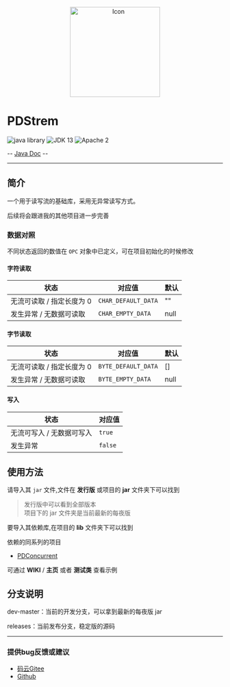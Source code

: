 <p align="center">
<img src="https://images.gitee.com/uploads/images/2018/0908/101534_53a66adb_2071767.png" width="210" height="210" alt="Icon"/>
</p>

# PDStrem

![java library](https://img.shields.io/badge/type-Libary-gr.svg "type")
![JDK 13](https://img.shields.io/badge/JDK-13+-green.svg "SDK")
![Apache 2](https://img.shields.io/badge/license-Apache%202-blue.svg "License")

-- [Java Doc](https://apidoc.gitee.com/PatternDirClean/PDStream) --

-------------------------------------------------------------------------------

## 简介

一个用于读写流的基础库，采用无异常读写方式。

后续将会跟进我的其他项目进一步完善

### 数据对照

不同状态返回的数值在 `OPC` 对象中已定义，可在项目初始化的时候修改

#### 字符读取

|状态|对应值|默认
|---|---|---|
|无流可读取 / 指定长度为 0|`CHAR_DEFAULT_DATA`|""|
|发生异常 / 无数据可读取|`CHAR_EMPTY_DATA`|null|

#### 字节读取

|状态|对应值|默认
|---|---|---|
|无流可读取 / 指定长度为 0|`BYTE_DEFAULT_DATA`|[]|
|发生异常 / 无数据可读取|`BYTE_EMPTY_DATA`|null|

#### 写入

|状态|对应值
|---|---|
|无流可写入 / 无数据可写入|`true`|
|发生异常|`false`|

## 使用方法
请导入其 `jar` 文件,文件在 **发行版** 或项目的 **jar** 文件夹下可以找到
>发行版中可以看到全部版本<br/>项目下的 jar 文件夹是当前最新的每夜版

要导入其依赖库,在项目的 **lib** 文件夹下可以找到

依赖的同系列的项目
- [PDConcurrent](../PDConcurrent)

可通过 **WIKI** / **主页** 或者 **测试类** 查看示例

## 分支说明
dev-master：当前的开发分支，可以拿到最新的每夜版 jar

releases：当前发布分支，稳定版的源码

-------------------------------------------------------------------------------

### 提供bug反馈或建议

- [码云Gitee](https://gitee.com/PatternDirClean/PDStream/issues)
- [Github](https://github.com/PatternDirClean/PDStream/issues)